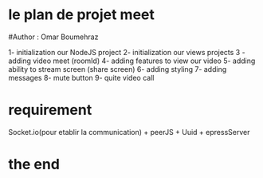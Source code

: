 # le plan de projet meet 
#Author : Omar Boumehraz 

1- initialization our NodeJS project
2- initialization our views projects
3 - adding video meet (roomId) 
4- adding features to view our video
5- adding ability to stream screen (share screen)
6- adding styling
7- adding messages 
8- mute button 
9- quite video call 

# requirement 
Socket.io(pour etablir la communication) + peerJS + Uuid + epressServer 

# the end 







